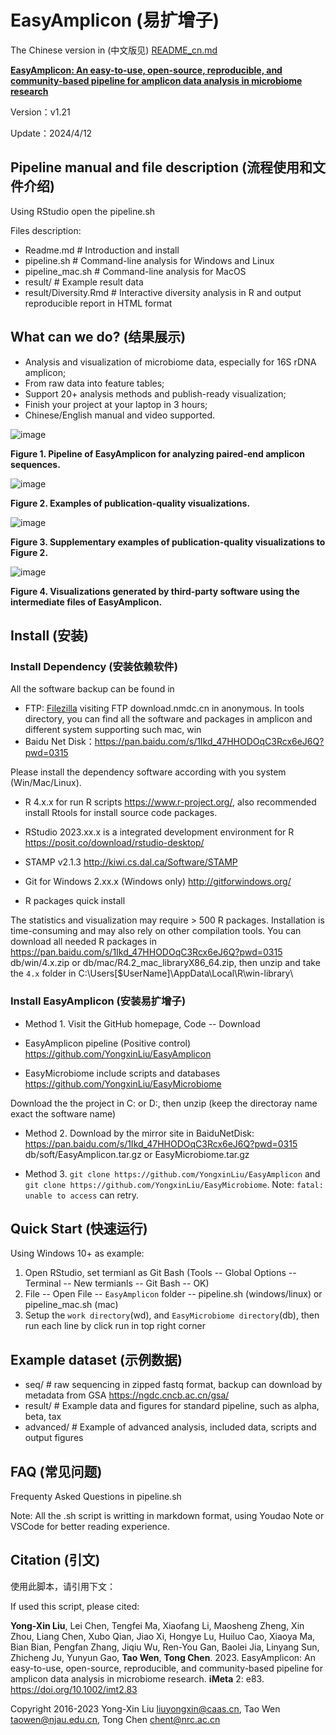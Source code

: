 # EasyAmplicon (易扩增子)

The Chinese version in (中文版见) [README_cn.md](./README_cn.md)

[**EasyAmplicon: An easy-to-use, open-source, reproducible, and community-based pipeline for amplicon data analysis in microbiome research**](https://doi.org/10.1002/imt2.83)

Version：v1.21

Update：2024/4/12

## Pipeline manual and file description (流程使用和文件介绍)

Using RStudio open the pipeline.sh

Files description:

- Readme.md # Introduction and install
- pipeline.sh # Command-line analysis for Windows and Linux
- pipeline_mac.sh # Command-line analysis for MacOS
- result/ # Example result data
- result/Diversity.Rmd # Interactive diversity analysis in R and output reproducible report in HTML format

## What can we do? (结果展示)

- Analysis and visualization of microbiome data, especially for 16S rDNA amplicon;
- From raw data into feature tables;
- Support 20+ analysis methods and publish-ready visualization;
- Finish your project at your laptop in 3 hours;
- Chinese/English manual and video supported.

![image](http://www.imeta.science/github/EasyAmplicon/result/Figure1.jpg)

**Figure 1. Pipeline of EasyAmplicon for analyzing paired-end amplicon sequences.**

![image](http://www.imeta.science/github/EasyAmplicon/result/Figure2.jpg)

**Figure 2. Examples of publication-quality visualizations.**

![image](http://www.imeta.science/github/EasyAmplicon/result/Figure3.jpg)

**Figure 3. Supplementary examples of publication-quality visualizations to Figure 2.**

![image](http://www.imeta.science/github/EasyAmplicon/result/Figure4.jpg)

**Figure 4. Visualizations generated by third-party software using the intermediate files of EasyAmplicon.**


## Install (安装)

### Install Dependency (安装依赖软件)

All the software backup can be found in 

- FTP: [Filezilla](https://filezilla-project.org/index.php) visiting FTP download.nmdc.cn in anonymous. In tools directory, you can find all the software and packages in amplicon and different system supporting such mac, win
- Baidu Net Disk：https://pan.baidu.com/s/1Ikd_47HHODOqC3Rcx6eJ6Q?pwd=0315 

Please install the dependency software according with you system (Win/Mac/Linux).

- R 4.x.x for run R scripts https://www.r-project.org/, also recommended install Rtools for install source code packages.
- RStudio 2023.xx.x is a integrated development environment for R https://posit.co/download/rstudio-desktop/
- STAMP v2.1.3 http://kiwi.cs.dal.ca/Software/STAMP 
- Git for Windows 2.xx.x (Windows only) http://gitforwindows.org/

- R packages quick install

The statistics and visualization may require > 500 R packages. Installation is time-consuming and may also rely on other compilation tools. You can download all needed R packages in https://pan.baidu.com/s/1Ikd_47HHODOqC3Rcx6eJ6Q?pwd=0315 db/win/4.x.zip or db/mac/R4.2_mac_libraryX86_64.zip, then unzip and take the `4.x` folder in C:\Users\[$UserName]\AppData\Local\R\win-library\

### Install EasyAmplicon (安装易扩增子)

- Method 1. Visit the GitHub homepage, Code -- Download

- EasyAmplicon pipeline (Positive control) https://github.com/YongxinLiu/EasyAmplicon
- EasyMicrobiome include scripts and databases https://github.com/YongxinLiu/EasyMicrobiome

Download the the project in C: or D:, then unzip (keep the directoray name exact the software name)

- Method 2. Download by the mirror site in BaiduNetDisk: https://pan.baidu.com/s/1Ikd_47HHODOqC3Rcx6eJ6Q?pwd=0315 db/soft/EasyAmplicon.tar.gz or EasyMicrobiome.tar.gz

- Method 3. `git clone https://github.com/YongxinLiu/EasyAmplicon` and `git clone https://github.com/YongxinLiu/EasyMicrobiome`. Note: `fatal: unable to access` can retry.

## Quick Start (快速运行)

Using Windows 10+ as example:

1. Open RStudio, set termianl as Git Bash (Tools -- Global Options -- Terminal -- New termianls -- Git Bash -- OK)
2. File -- Open File -- `EasyAmplicon` folder -- pipeline.sh (windows/linux) or pipeline_mac.sh (mac)
3. Setup the `work directory`(wd), and `EasyMicrobiome directory`(db), then run each line by click run in top right corner

## Example dataset (示例数据)

- seq/ # raw sequencing in zipped fastq format, backup can download by metadata from GSA https://ngdc.cncb.ac.cn/gsa/
- result/ # Example data and figures for standard pipeline, such as alpha, beta, tax
- advanced/ # Example of advanced analysis, included data, scripts and output figures

## FAQ (常见问题)

Frequenty Asked Questions in pipeline.sh

Note: All the .sh script is writting in markdown format, using Youdao Note or VSCode for better reading experience.

## Citation (引文)

使用此脚本，请引用下文：

If used this script, please cited:

**Yong-Xin Liu**, Lei Chen, Tengfei Ma, Xiaofang Li, Maosheng Zheng, Xin Zhou, Liang Chen, Xubo Qian, Jiao Xi, Hongye Lu, Huiluo Cao, Xiaoya Ma, Bian Bian, Pengfan Zhang, Jiqiu Wu, Ren-You Gan, Baolei Jia, Linyang Sun, Zhicheng Ju, Yunyun Gao, **Tao Wen**, **Tong Chen**. 2023. EasyAmplicon: An easy-to-use, open-source, reproducible, and community-based pipeline for amplicon data analysis in microbiome research. **iMeta** 2: e83. https://doi.org/10.1002/imt2.83

Copyright 2016-2023 Yong-Xin Liu <liuyongxin@caas.cn>, Tao Wen <taowen@njau.edu.cn>, Tong Chen <chent@nrc.ac.cn>